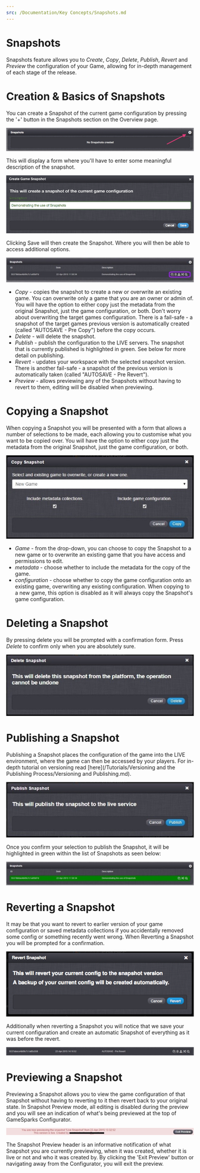 ```yaml
---
src: /Documentation/Key Concepts/Snapshots.md
---
```


# Snapshots

Snapshots feature allows you to *Create*, *Copy*, *Delete*, *Publish*, *Revert* and *Preview* the configuration of your Game, allowing for in-depth management of each stage of the release.

# Creation & Basics of Snapshots

You can create a Snapshot of the current game configuration by pressing the '+' button in the Snapshots section on the Overview page.

![](img/Snapshot/1.png)

This will display a form where you'll have to enter some meaningful description of the snapshot.

![](img/Snapshot/2.png)

Clicking Save will then create the Snapshot. Where you will then be able to access additional options.

![](img/Snapshot/3.jpg)

  * *Copy* \- copies the snapshot to create a new or overwrite an existing game. You can overwrite only a game that you are an owner or admin of. You will have the option to either copy just the metadata from the original Snapshot, just the game configuration, or both. Don't worry about overwriting the target games configuration. There is a fail-safe - a snapshot of the target games previous version is automatically created (called "AUTOSAVE - Pre Copy") before the copy occurs.
  * *Delete* \- will delete the snapshot.
  * *Publish* \- publish the configuration to the LIVE servers. The snapshot that is currently published is highlighted in green. See below for more detail on publishing.
  * *Revert* \- updates your workspace with the selected snapshot version. There is another fail-safe - a snapshot of the previous version is automatically taken (called "AUTOSAVE - Pre Revert").
  * *Preview* \- allows previewing any of the Snapshots without having to revert to them, editing will be disabled when previewing.

# Copying a Snapshot

When copying a Snapshot you will be presented with a form that allows a number of selections to be made, each allowing you to customise what you want to be copied over. You will have the option to either copy just the metadata from the original Snapshot, just the game configuration, or both.

![](img/Snapshot/4.jpg)

  * *Game* \- from the drop-down, you can choose to copy the Snapshot to a new game or to overwrite an existing game that you have access and permissions to edit.
  * *metadata* \- choose whether to include the metadata for the copy of the game.
  * *configuration* \- choose whether to copy the game configuration onto an existing game, overwriting any existing configuration. When copying to a new game, this option is disabled as it will always copy the Snapshot's game configuration.

# Deleting a Snapshot

By pressing delete you will be prompted with a confirmation form. Press *Delete* to confirm only when you are absolutely sure.

![](img/Snapshot/5.jpg)

# Publishing a Snapshot

Publishing a Snapshot places the configuration of the game into the LIVE environment, where the game can then be accessed by your players. For in-depth tutorial on versioning read [here](/Tutorials/Versioning and the Publishing Process/Versioning and Publishing.md).

![](img/Snapshot/6.jpg)

Once you confirm your selection to publish the Snapshot, it will be highlighted in green within the list of Snapshots as seen below:

![](img/Snapshot/7.jpg)

# Reverting a Snapshot

It may be that you want to revert to earlier version of your game configuration or saved metadata collections if you accidentally removed some config or something recently went wrong. When Reverting a Snapshot you will be prompted for a confirmation.

![](img/Snapshot/8.png)

Additionally when reverting a Snapshot you will notice that we save your current configuration and create an automatic Snapshot of everything as it was before the revert.

![](img/Snapshot/9.jpg)

# Previewing a Snapshot

Previewing a Snapshot allows you to view the game configuration of that Snapshot without having to reverting to it then revert back to your original state. In Snapshot Preview mode, all editing is disabled during the preview and you will see an indication of what's being previewed at the top of GameSparks Configurator.

![](img/Snapshot/10.jpg)

The Snapshot Preview header is an informative notification of what Snapshot you are currently previewing, when it was created, whether it is live or not and who it was created by. By clicking the 'Exit Preview' button or navigating away from the Configurator, you will exit the preview.
